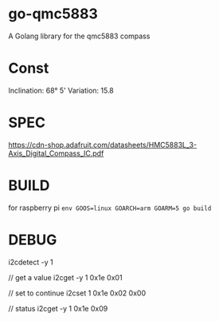 # go-qmc5883
A Golang library for the qmc5883 compass

# Const
Inclination: 68° 5' 
Variation: 15.8

# SPEC
https://cdn-shop.adafruit.com/datasheets/HMC5883L_3-Axis_Digital_Compass_IC.pdf

# BUILD
for raspberry pi
`env GOOS=linux GOARCH=arm GOARM=5 go build`

# DEBUG
i2cdetect -y 1

// get a value
i2cget -y 1 0x1e 0x01

// set to continue
i2cset 1 0x1e 0x02 0x00

// status
i2cget -y 1 0x1e 0x09
